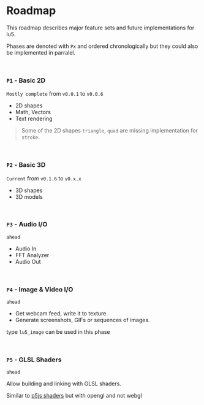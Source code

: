 # Roadmap

This roadmap describes major feature sets and future implementations for lu5.

Phases are denoted with `Px` and ordered chronologically but they could also be implemented in parralel.

<br/>

### `P1` - Basic 2D 
`Mostly complete` from `v0.0.1` to `v0.0.6`

* 2D shapes
* Math, Vectors
* Text rendering

> Some of the 2D shapes `triangle`, `quad` are missing implementation for `stroke`.

<br/>

### `P2` - Basic 3D
`Current` from `v0.1.6` to `v0.x.x`

* 3D shapes
* 3D models

<br/>

### `P3` - Audio I/O

`ahead`

* Audio In
* FFT Analyzer
* Audio Out

<br/>

### `P4` - Image & Video I/O

`ahead`

* Get webcam feed, write it to texture.
* Generate screenshots, GIFs or sequences of images.

type `lu5_image` can be used in this phase

<br/>

### `P5` - GLSL Shaders

`ahead`

Allow building and linking with GLSL shaders.

Similar to [p5js shaders](https://p5js.org/reference/p5/shader/) but with opengl and not webgl